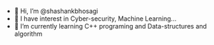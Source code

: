 - 👋 Hi, I’m @shashankbhosagi
- 👀 I have interest in Cyber-security, Machine Learning...
- 🌱 I’m currently learning C++ programing and Data-structures and algorithm

<!---
shashankbhosagi/shashankbhosagi is a ✨ special ✨ repository because its `README.md` (this file) appears on your GitHub profile.
You can click the Preview link to take a look at your changes.
--->


